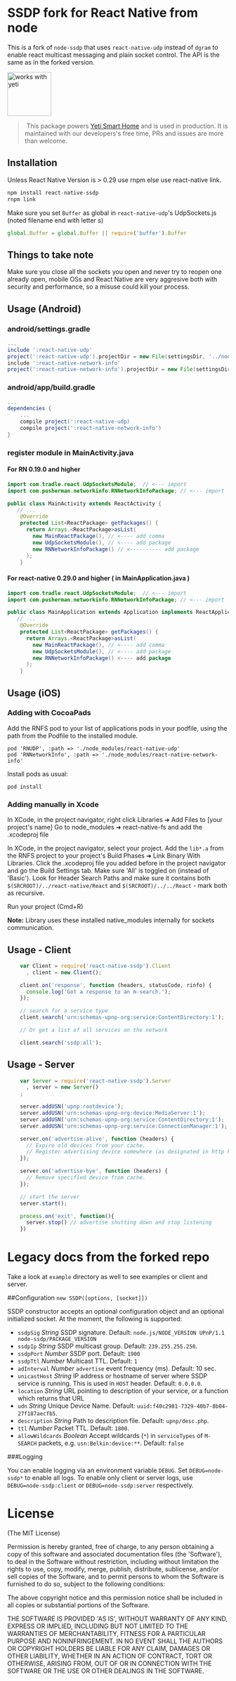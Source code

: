 # SSDP fork for React Native from node

This is a fork of `node-ssdp` that uses `react-native-udp` instead of `dgram` to enable react multicast messaging and plain socket control. The API is the same as in the forked version.

<a href="https://getyeti.co" target="_blank">
   <img alt="works with yeti" src="https://github.com/netbeast/react-native-dial/raw/master/works-with-yeti.png" width="100" />
</a>

> This package powers [Yeti Smart Home](https://getyeti.co) and is used in production. It is maintained with our developers's free time, PRs and issues are more than welcome.

## Installation

Unless React Native Version is > 0.29 use rnpm else use react-native link.

```javascript
npm install react-native-ssdp
rnpm link
```

Make sure you set `Buffer` as global in `react-native-udp`'s UdpSockets.js (noted filename end with letter s)

```javascript
global.Buffer = global.Buffer || require('buffer').Buffer
```

## Things to take note
Make sure you close all the sockets you open and never try to reopen one already open, mobile OSs and React Native are very aggresive both with security and performance, so a misuse could kill your process.

## Usage (Android)

### android/settings.gradle

```gradle
...
include ':react-native-udp'
project(':react-native-udp').projectDir = new File(settingsDir, '../node_modules/react-native-udp/android')
include ':react-native-network-info'
project(':react-native-network-info').projectDir = new File(settingsDir, '../node_modules/react-native-network-info/android')
```

### android/app/build.gradle

```gradle
...
dependencies {
	...
	compile project(':react-native-udp)
	compile project(':react-native-network-info')
}
```
	
### register module in MainActivity.java

#### For RN 0.19.0 and higher
```java
import com.tradle.react.UdpSocketsModule;  // <--- import
import com.pusherman.networkinfo.RNNetworkInfoPackage; // <--- import

public class MainActivity extends ReactActivity {
   // ...
    @Override
    protected List<ReactPackage> getPackages() {
      return Arrays.<ReactPackage>asList(
        new MainReactPackage(), // <---- add comma
		new UdpSocketsModule(), // <---- add package
        new RNNetworkInfoPackage() // <---------- add package
      );
    }
```

#### For react-native 0.29.0 and higher ( in MainApplication.java )
```java
import com.tradle.react.UdpSocketsModule;  // <--- import
import com.pusherman.networkinfo.RNNetworkInfoPackage; // <--- import

public class MainApplication extends Application implements ReactApplication {
   // ...
    @Override
    protected List<ReactPackage> getPackages() {
      return Arrays.<ReactPackage>asList(
        new MainReactPackage(), // <---- add comma
        new UdpSocketsModule(), // <---- add package
		new RNNetworkInfoPackage() <---- add package
      );
    }
```

## Usage (iOS)

### Adding with CocoaPads

Add the RNFS pod to your list of applications pods in your podfile, using the path from the Podfile to the installed module.

```
pod 'RNUDP', :path => './node_modules/react-native-udp'
pod 'RNNetworkInfo', :path => './node_modules/react-native-network-info'
```

Install pods as usual:
```
pod install
```

### Adding manually in Xcode

In XCode, in the project navigator, right click Libraries ➜ Add Files to [your project's name] Go to node_modules ➜ react-native-fs and add the .xcodeproj file

In XCode, in the project navigator, select your project. Add the `lib*.a` from the RNFS project to your project's Build Phases ➜ Link Binary With Libraries. Click the .xcodeproj file you added before in the project navigator and go the Build Settings tab. Make sure 'All' is toggled on (instead of 'Basic'). Look for Header Search Paths and make sure it contains both `$(SRCROOT)/../react-native/React` and `$(SRCROOT)/../../React` - mark both as recursive.

Run your project (Cmd+R)

**Note:** Library uses these installed native_modules internally for sockets communication.

## Usage - Client

```javascript
    var Client = require('react-native-ssdp').Client
      , client = new Client();

    client.on('response', function (headers, statusCode, rinfo) {
      console.log('Got a response to an m-search.');
    });

    // search for a service type
    client.search('urn:schemas-upnp-org:service:ContentDirectory:1');

    // Or get a list of all services on the network

    client.search('ssdp:all');
```

## Usage - Server

```javascript
    var Server = require('react-native-ssdp').Server
      , server = new Server()
    ;

    server.addUSN('upnp:rootdevice');
    server.addUSN('urn:schemas-upnp-org:device:MediaServer:1');
    server.addUSN('urn:schemas-upnp-org:service:ContentDirectory:1');
    server.addUSN('urn:schemas-upnp-org:service:ConnectionManager:1');

    server.on('advertise-alive', function (headers) {
      // Expire old devices from your cache.
      // Register advertising device somewhere (as designated in http headers heads)
    });

    server.on('advertise-bye', function (headers) {
      // Remove specified device from cache.
    });

    // start the server
    server.start();

    process.on('exit', function(){
      server.stop() // advertise shutting down and stop listening
    })
```


# Legacy docs from the forked repo

Take a look at `example` directory as well to see examples or client and server.

##Configuration
`new SSDP([options, [socket]])`

SSDP constructor accepts an optional configuration object and an optional initialized socket. At the moment, the following is supported:

- `ssdpSig` _String_ SSDP signature. Default: `node.js/NODE_VERSION UPnP/1.1 node-ssdp/PACKAGE_VERSION`
- `ssdpIp` _String_ SSDP multicast group. Default: `239.255.255.250`.
- `ssdpPort` _Number_ SSDP port. Default: `1900`
- `ssdpTtl` _Number_ Multicast TTL. Default: `1`
- `adInterval` _Number_ `advertise` event frequency (ms). Default: 10 sec.
- `unicastHost` _String_ IP address or hostname of server where SSDP service is running. This is used in `HOST` header. Default: `0.0.0.0`.
- `location` _String_ URL pointing to description of your service, or a function which returns that URL
- `udn` _String_ Unique Device Name. Default: `uuid:f40c2981-7329-40b7-8b04-27f187aecfb5`.
- `description` _String_ Path to description file. Default: `upnp/desc.php`.
- `ttl` _Number_ Packet TTL. Default: `1800`.
- `allowWildcards` _Boolean_ Accept wildcards (`*`) in `serviceTypes` of `M-SEARCH` packets, e.g. `usn:Belkin:device:**`. Default: `false`

###Logging

You can enable logging via an environment variable `DEBUG`. Set `DEBUG=node-ssdp*` to enable all logs. To enable only client or server logs, use
`DEBUG=node-ssdp:client` or `DEBUG=node-ssdp:server` respectively.

# License

(The MIT License)

Permission is hereby granted, free of charge, to any person obtaining a copy of this software and associated documentation files (the 'Software'), to deal in the Software without restriction, including without limitation the rights to use, copy, modify, merge, publish, distribute, sublicense, and/or sell copies of the Software, and to permit persons to whom the Software is furnished to do so, subject to the following conditions:

The above copyright notice and this permission notice shall be included in all copies or substantial portions of the Software.

THE SOFTWARE IS PROVIDED 'AS IS', WITHOUT WARRANTY OF ANY KIND, EXPRESS OR IMPLIED, INCLUDING BUT NOT LIMITED TO THE WARRANTIES OF MERCHANTABILITY, FITNESS FOR A PARTICULAR PURPOSE AND NONINFRINGEMENT. IN NO EVENT SHALL THE AUTHORS OR COPYRIGHT HOLDERS BE LIABLE FOR ANY CLAIM, DAMAGES OR OTHER LIABILITY, WHETHER IN AN ACTION OF CONTRACT, TORT OR OTHERWISE, ARISING FROM, OUT OF OR IN CONNECTION WITH THE SOFTWARE OR THE USE OR OTHER DEALINGS IN THE SOFTWARE.
